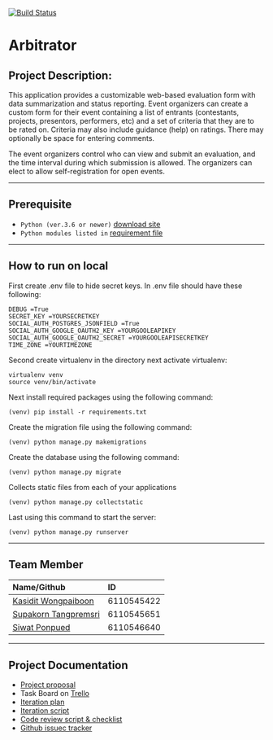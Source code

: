 [![Build Status](https://travis-ci.com/Winternight9/Arbitrator.svg?branch=develop)](https://travis-ci.com/Winternight9/Arbitrator)
# **Arbitrator** 
## **Project Description:**

<p> This application provides a customizable web-based evaluation form with data summarization and status reporting.  Event organizers can create a custom form for their event containing a list of entrants (contestants, projects, presentors, performers, etc) and a set of criteria that they are to be rated on. Criteria may also include guidance (help) on ratings.  There may optionally be space for entering comments. </p>
<p>The event organizers control who can view and submit an evaluation, and the time interval during which submission is allowed.  The organizers can elect to allow self-registration for open events. </p>

---
## **Prerequisite**
- `Python (ver.3.6 or newer)` [download site](https://www.python.org/downloads/)
- `Python modules listed in` [requirement file](requirements.txt)

---
## **How to run on local**

First create .env file to hide secret keys. In .env file should have these following:
```
DEBUG =True
SECRET_KEY =YOURSECRETKEY
SOCIAL_AUTH_POSTGRES_JSONFIELD =True
SOCIAL_AUTH_GOOGLE_OAUTH2_KEY =YOURGOOLEAPIKEY
SOCIAL_AUTH_GOOGLE_OAUTH2_SECRET =YOURGOOLEAPISECRETKEY
TIME_ZONE =YOURTIMEZONE
```

Second create virtualenv in the directory next activate virtualenv:
```
virtualenv venv
source venv/bin/activate
```

Next install required packages using the following command:
```
(venv) pip install -r requirements.txt 
```

Create the migration file using the following command:
```
(venv) python manage.py makemigrations
```

Create the database using the following command:
```
(venv) python manage.py migrate
```

Collects static files from each of your applications
```
(venv) python manage.py collectstatic
```

Last using this command to start the server:
```
(venv) python manage.py runserver
```

---
## **Team Member**
| Name/Github | ID 
|:--|:--
|[Kasidit Wongpaiboon](https://github.com/BenZacs) |6110545422 
|[Supakorn Tangpremsri](https://github.com/Winternight9) |6110545651
|[Siwat Ponpued](https://github.com/KornSiwat) |6110546640 

---
## **Project Documentation**

- [Project proposal](https://docs.google.com/document/d/1kTY7dEEr1uGpcEcjVZOhP0TgsJtu_pWC3rOKDfO9P_s/edit?usp=sharing)
- Task Board on [Trello](https://trello.com/b/VRIh1G2A/arbitrator)
- [Iteration plan](https://docs.google.com/document/d/1fXLNDfrdQ5OEX7WIRAhF1MOurH1jjK2mBHLmrH1Qhdc/edit?usp=sharing)
- [Iteration script](https://docs.google.com/document/d/1SIVhFa8ENOlhmjqFwTwIH4pjj2gcpML4t7fsYj02RDk/edit?usp=sharing)
- [Code review script & checklist](https://docs.google.com/document/d/1yKp1QEeML1Y40vKWtDQXcF1b86ywMhAMUPt1jFsnZ90/edit?usp=sharing)
- [Github issuec tracker](https://github.com/Winternight9/Arbitrator/issues)
